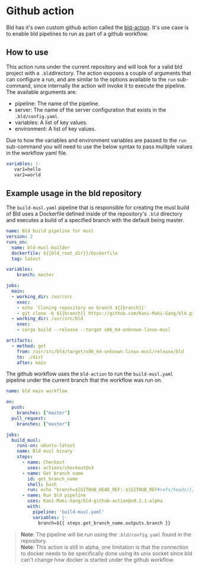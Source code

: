 # Github action
Bld has it's own custom github action called the [bld-action](https://github.com/marketplace/actions/bld-action). It's use case is to enable bld pipelines to run as part of a github workflow.

## How to use
This action runs under the current repository and will look for a valid bld project with a `.bld`directory. The action exposes a couple of arguments that can configure a run, and are similar to the options available to the `run` sub-command, since internally the action will invoke it to execute the pipeline. The available arguments are:
* pipeline: The name of the pipeline.
* server: The name of the server configuration that exists in the `.bld/config.yaml`.
* variables: A list of key values.
* environment: A list of key values.

Due to how the variables and environment variables are passed to the `run` sub-command you will need to use the below syntax to pass mulitple values in the workflow yaml file.
```yaml
variables: |-
   var1=hello
   var2=world
```

## Example usage in the bld repository
The `build-musl.yaml` pipeline that is responsible for creating the musl build of Bld uses a Dockerfile defined inside of the repository's `.bld` directory and executes a build of a specified branch with the default being master.
```yaml
name: Bld build pipeline for musl
version: 2
runs_on:
  name: bld-musl-builder
  dockerfile: ${{bld_root_dir}}/Dockerfile
  tag: latest

variables:
    branch: master

jobs:
  main:
  - working_dir: /usr/src
    exec:
    - echo 'Cloning repository on branch ${{branch}}'
    - git clone -b ${{branch}} https://github.com/Kani-Maki-Gang/bld.git
  - working_dir: /usr/src/bld
    exec:
    - cargo build --release --target x86_64-unknown-linux-musl

artifacts:
  - method: get
    from: /usr/src/bld/target/x86_64-unknown-linux-musl/release/bld
    to: ./dist
    after: main
```

The github workflow uses the `bld-action` to run the `build-musl.yaml` pipeline under the current branch that the workflow was run on.
```yaml
name: bld main workflow

on:
  push:
    branches: ["master"]
  pull_request:
    branches: ["master"]

jobs:
  build_musl:
    runs-on: ubuntu-latest
    name: Bld musl binary
    steps:
      - name: Checkout
        uses: actions/checkout@v3
      - name: Get branch name
        id: get_branch_name
        shell: bash
        run: echo "branch=${GITHUB_HEAD_REF:-${GITHUB_REF#refs/heads/}}" >> $GITHUB_OUTPUT
      - name: Run bld pipeline
        uses: Kani-Maki-Gang/bld-github-action@v0.2.1-alpha
        with:
          pipeline: 'build-musl.yaml'
          variables: |-
            branch=${{ steps.get_branch_name.outputs.branch }}
```

> __Note__: The pipeline will be run using the `.bld/config.yaml` found in the repository.
> <br />__Note__: This action is still in alpha, one limitation is that the connection to docker needs to be specifically done using its unix socket since bld can't change how docker is started under the github workflow.
